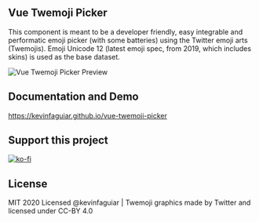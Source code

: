 ## Vue Twemoji Picker
This component is meant to be a developer friendly, easy integrable and performatic emoji picker (with some batteries) using the Twitter emoji arts (Twemojis). Emoji Unicode 12 (latest emoji spec, from 2019, which includes skins) is used as the base dataset.

 ![Vue Twemoji Picker Preview](https://i.imgur.com/5uQc4EC.png)

## Documentation and Demo
https://kevinfaguiar.github.io/vue-twemoji-picker

## Support this project
[![ko-fi](https://www.ko-fi.com/img/githubbutton_sm.svg)](https://ko-fi.com/E1E11BKWW)

## License
MIT 2020 Licensed @kevinfaguiar | Twemoji graphics made by Twitter and licensed under CC-BY 4.0
